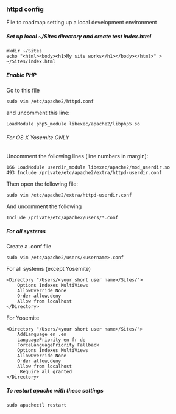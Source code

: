 ### httpd config
File to roadmap setting up a local development environment

##### Set up local ~/Sites directory and create test index.html
```
mkdir ~/Sites
echo "<html><body><h1>My site works</h1></body></html>" > ~/Sites/index.html
```

##### Enable PHP
Go to this file
```
sudo vim /etc/apache2/httpd.conf
```
and uncomment this line:
```
LoadModule php5_module libexec/apache2/libphp5.so
```
###### For OS X Yosemite ONLY
Uncomment the following lines (line numbers in margin):
```
166 LoadModule userdir_module libexec/apache2/mod_userdir.so
493 Include /private/etc/apache2/extra/httpd-userdir.conf
```
Then open the following file:
```
sudo vim /etc/apache2/extra/httpd-userdir.conf
```
And uncomment the following
```
Include /private/etc/apache2/users/*.conf
```

##### For all systems
Create a <username>.conf file
```
sudo vim /etc/apache2/users/<username>.conf
```
For all systems (except Yosemite)
```
<Directory "/Users/<your short user name>/Sites/">
    Options Indexes MultiViews
    AllowOverride None
    Order allow,deny
    Allow from localhost
</Directory>
```
For Yosemite
```
<Directory "/Users/<your short user name>/Sites/">
    AddLanguage en .en
    LanguagePriority en fr de
    ForceLanguagePriority Fallback
    Options Indexes MultiViews
    AllowOverride None
    Order allow,deny
    Allow from localhost
     Require all granted
</Directory>
```

##### To restart apache with these settings
```
sudo apachectl restart
```